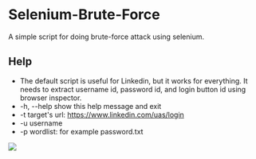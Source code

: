 # Selenium-Brute-Force
A simple script for doing brute-force attack using selenium.

## Help
- The default script is useful for Linkedin, but it works for everything. It needs to extract username id, password id, and login button id using browser inspector.
- -h, --help  show this help message and exit
- -t    target's url: https://www.linkedin.com/uas/login
- -u    username
- -p    wordlist: for example password.txt

![](https://github.com/mohammadkamrani/Brute-Force/blob/main/ezgif.com-video-to-gif.gif)

